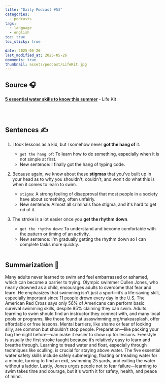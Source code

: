 ```yaml
---
title: "Daily Podcast #53"
categories:
  - podcasts
tags:
  - language
  - english
toc: true
toc_sticky: true

date: 2025-05-26
last_modified_at: 2025-05-26
comments: true
thumbnail: assets/podcast/LifeKit.jpg
---
```


## Source 🎧
[**5 essential water skills to know this summer**](https://podcasts.apple.com/kr/podcast/life-kit/id1461493560?i=1000709148431)
 \- Life Kit

<br><br>
## Sentences ✍️

1. I took lessons as a kid, but I somehow never **got the hang of** it.
   - `get the hang of`: To learn how to do something, especially when it is not simple at first.
   - New sentence: I finally got the hang of typing code.


2. Because again, we know about these **stigmas** that you've built up in your head as to why you shouldn't, couldn't, and won't do what this is when it comes to learn to swim.
   - `stigma`: A strong feeling of disapproval that most people in a society have about something, often unfairly.
   - New sentence: Almost all criminals face stigma, and it's hard to get rid of it.

3. The stroke is a lot easier once you **get the rhythm down**.
   - `get the rhythm down`: To understand and become comfortable with the pattern or timing of an activity.
   - New sentence: I'm gradually getting the rhythm down so I can complete tasks more quickly.
<br><br>


## Summarization 👀
Many adults never learned to swim and feel embarrassed or ashamed, which can become a barrier to trying. Olympic swimmer Cullen Jones, who nearly drowned as a child, encourages adults to overcome that fear and learn.
He emphasizes that swimming isn’t just a sport—it’s a life-saving skill, especially important since 11 people drown every day in the U.S. The American Red Cross says only 56% of Americans can perform basic survival swimming skills, despite 85% claiming they can swim.
Adults learning to swim should find an instructor they connect with, and many local pools or programs, like those found at usaswimming.org/makeasplash, offer affordable or free lessons.
Mental barriers, like shame or fear of looking silly, are common but shouldn’t stop people. Preparation—like packing your bag the night before—can make it easier to show up for lessons.
Freestyle is usually the first stroke taught because it’s relatively easy to learn and breathe through. Learning to tread water and float, especially through techniques like sculling, is crucial for staying above water.
The five essential water safety skills include safely submerging, floating or treading water for a minute, turning to find an exit, swimming 25 yards, and exiting the water without a ladder.
Lastly, Jones urges people not to fear failure—learning to swim takes time and courage, but it's worth it for safety, health, and peace of mind.
<br><br>